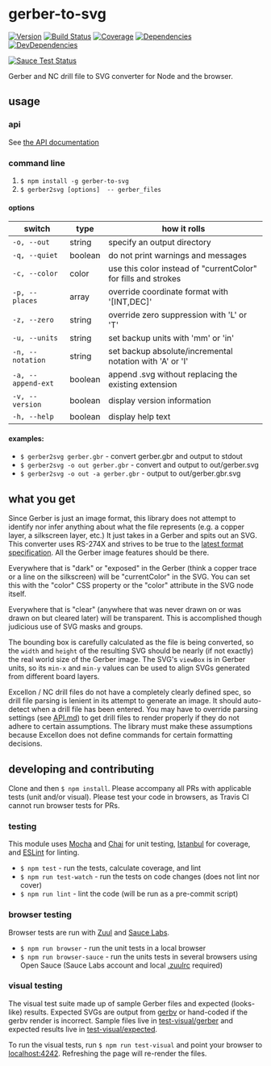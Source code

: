 # gerber-to-svg

[![Version](http://img.shields.io/npm/v/gerber-to-svg.svg?style=flat-square)](https://www.npmjs.org/package/gerber-to-svg)
[![Build Status](http://img.shields.io/travis/mcous/gerber-to-svg.svg?style=flat-square)](https://travis-ci.org/mcous/gerber-to-svg) [![Coverage](http://img.shields.io/coveralls/mcous/gerber-to-svg.svg?style=flat-square)](https://coveralls.io/r/mcous/gerber-to-svg)  [![Dependencies](http://img.shields.io/david/mcous/gerber-to-svg.svg?style=flat-square)](https://david-dm.org/mcous/gerber-to-svg)
[![DevDependencies](http://img.shields.io/david/dev/mcous/gerber-to-svg.svg?style=flat-square)](https://david-dm.org/mcous/gerber-to-svg#info=devDependencies)

[![Sauce Test Status](https://saucelabs.com/browser-matrix/gerber-to-svg.svg)](https://saucelabs.com/u/gerber-to-svg)

Gerber and NC drill file to SVG converter for Node and the browser.

## usage

### api

See [the API documentation](./API.md)

### command line

1. `$ npm install -g gerber-to-svg`
2. `$ gerber2svg [options]  -- gerber_files`

#### options

switch             | type    | how it rolls
-------------------|---------|-------------------------
`-o, --out`        | string  | specify an output directory
`-q, --quiet`      | boolean | do not print warnings and messages
`-c, --color`      | color   | use this color instead of "currentColor" for fills and strokes
`-p, --places`     | array   | override coordinate format with '[INT,DEC]'
`-z, --zero`       | string  | override zero suppression with 'L' or 'T'
`-u, --units`      | string  | set backup units with 'mm' or 'in'
`-n, --notation`   | string  | set backup absolute/incremental notation with 'A' or 'I'
`-a, --append-ext` | boolean | append .svg without replacing the existing extension
`-v, --version`    | boolean | display version information
`-h, --help`       | boolean | display help text

#### examples:

* `$ gerber2svg gerber.gbr` - convert gerber.gbr and output to stdout
* `$ gerber2svg -o out gerber.gbr` - convert and output to out/gerber.svg
* `$ gerber2svg -o out -a gerber.gbr` - output to out/gerber.gbr.svg

## what you get

Since Gerber is just an image format, this library does not attempt to identify nor infer anything about what the file represents (e.g. a copper layer, a silkscreen layer, etc.) It just takes in a Gerber and spits out an SVG. This converter uses RS-274X and strives to be true to the [latest format specification](http://www.ucamco.com/downloads). All the Gerber image features should be there.

Everywhere that is "dark" or "exposed" in the Gerber (think a copper trace or a line on the silkscreen) will be "currentColor" in the SVG. You can set this with the "color" CSS property or the "color" attribute in the SVG node itself.

Everywhere that is "clear" (anywhere that was never drawn on or was drawn on but cleared later) will be transparent. This is accomplished though judicious use of SVG masks and groups.

The bounding box is carefully calculated as the file is being converted, so the `width` and `height` of the resulting SVG should be nearly (if not exactly) the real world size of the Gerber image. The SVG's `viewBox` is in Gerber units, so its `min-x` and `min-y` values can be used to align SVGs generated from different board layers.

Excellon / NC drill files do not have a completely clearly defined spec, so drill file parsing is lenient in its attempt to generate an image. It should auto-detect when a drill file has been entered. You may have to override parsing settings (see [API.md](./API.md)) to get drill files to render properly if they do not adhere to certain assumptions. The library must make these assumptions because Excellon does not define commands for certain formatting decisions.

## developing and contributing

Clone and then `$ npm install`. Please accompany all PRs with applicable tests (unit and/or visual). Please test your code in browsers, as Travis CI cannot run browser tests for PRs.

### testing

This module uses [Mocha](http://mochajs.org/) and [Chai](http://chaijs.com/) for unit testing, [Istanbul](https://github.com/gotwarlost/istanbul) for coverage, and [ESLint](http://eslint.org/) for linting.

* `$ npm test` - run the tests, calculate coverage, and lint
* `$ npm run test-watch` - run the tests on code changes (does not lint nor cover)
* `$ npm run lint` - lint the code (will be run as a pre-commit script)

### browser testing

Browser tests are run with [Zuul](https://github.com/defunctzombie/zuul) and  [Sauce Labs](https://saucelabs.com/opensauce/).

* `$ npm run browser` - run the unit tests in a local browser
* `$ npm run browser-sauce` - run the units tests in several browsers using Open Sauce (Sauce Labs account and local [.zuulrc](https://github.com/defunctzombie/zuul/wiki/Zuulrc) required)

### visual testing

The visual test suite made up of sample Gerber files and expected (looks-like) results. Expected SVGs are output from [gerbv](http://gerbv.geda-project.org/) or hand-coded if the gerbv render is incorrect. Sample files live in [test-visual/gerber](./test-visual/gerber) and expected results live in [test-visual/expected](./test-visual/expected).

To run the visual tests, run `$ npm run test-visual` and point your browser to [localhost:4242](http://localhost.com:4242). Refreshing the page will re-render the files.
